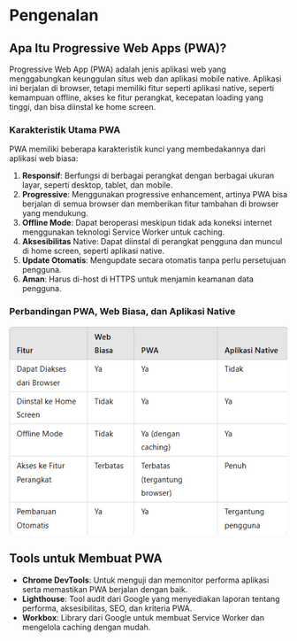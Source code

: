 # Pengenalan 
## Apa Itu Progressive Web Apps (PWA)?
Progressive Web App (PWA) adalah jenis aplikasi web yang menggabungkan keunggulan situs web dan aplikasi mobile native. Aplikasi ini berjalan di browser, tetapi memiliki fitur seperti aplikasi native, seperti kemampuan offline, akses ke fitur perangkat, kecepatan loading yang tinggi, dan bisa diinstal ke home screen.

### Karakteristik Utama PWA
PWA memiliki beberapa karakteristik kunci yang membedakannya dari aplikasi web biasa:

1. **Responsif**: Berfungsi di berbagai perangkat dengan berbagai ukuran layar, seperti desktop, tablet, dan mobile.
2. **Progressive**: Menggunakan progressive enhancement, artinya PWA bisa berjalan di semua browser dan memberikan fitur tambahan di browser yang mendukung.
3. **Offline Mode**: Dapat beroperasi meskipun tidak ada koneksi internet menggunakan teknologi Service Worker untuk caching.
4. **Aksesibilitas** Native: Dapat diinstal di perangkat pengguna dan muncul di home screen, seperti aplikasi native.
5. **Update Otomatis**: Mengupdate secara otomatis tanpa perlu persetujuan pengguna.
6. **Aman**: Harus di-host di HTTPS untuk menjamin keamanan data pengguna.

### Perbandingan PWA, Web Biasa, dan Aplikasi Native
![perbandingan PWAs dan native app](assets/perbandingan-pwa-dan-native-app.png)

## Tools untuk Membuat PWA
- **Chrome DevTools**: Untuk menguji dan memonitor performa aplikasi serta memastikan PWA berjalan dengan baik.
- **Lighthouse**: Tool audit dari Google yang menyediakan laporan tentang performa, aksesibilitas, SEO, dan kriteria PWA.
- **Workbox**: Library dari Google untuk membuat Service Worker dan mengelola caching dengan mudah.
